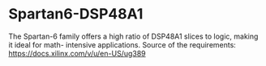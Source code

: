 # Spartan6-DSP48A1
The Spartan-6 family offers a high ratio of DSP48A1 slices to logic, making it ideal for math- intensive applications.
Source of the requirements: https://docs.xilinx.com/v/u/en-US/ug389
